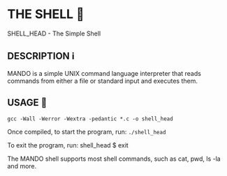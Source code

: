 # **THE SHELL :shell:**
SHELL_HEAD - The Simple Shell

## **DESCRIPTION :information_source:**
MANDO is a simple UNIX command language interpreter that reads commands
from either a file or standard input and executes them.

## **USAGE :running:**
```gcc -Wall -Werror -Wextra -pedantic *.c -o shell_head```

Once compiled, to start the program, run:
```./shell_head```

To exit the program, run:
shell_head $ exit

The MANDO shell supports most shell commands, such as cat, pwd, ls -la and more.
